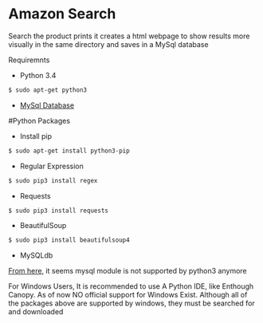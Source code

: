 # Amazon Search

Search the product prints it creates a html webpage to show results more visually in the same directory and saves in a MySql database

Requiremnts
* Python 3.4

```sh
$ sudo apt-get python3
```
* [MySql Database](http://www.tutorialspoint.com/mysql/mysql-installation.htm)

#Python Packages
 * Install pip

 ```sh
$ sudo apt-get install python3-pip
```
 * Regular Expression

 ```sh
$ sudo pip3 install regex
```
 * Requests
  
 ```sh
 $ sudo pip3 install requests
 ```
 * BeautifulSoup
 
 ```sh
 $ sudo pip3 install beautifulsoup4
 ```
 * MySQLdb
  
 [From here](http://www.tutorialspoint.com/python/python_database_access.htm), it seems mysql module is not supported by python3 anymore


For Windows Users,
It is recommended to use A Python IDE, like Enthough Canopy.
As of now NO official support for Windows Exist.
Although all of the packages above are supported by windows, they must be searched for and downloaded

